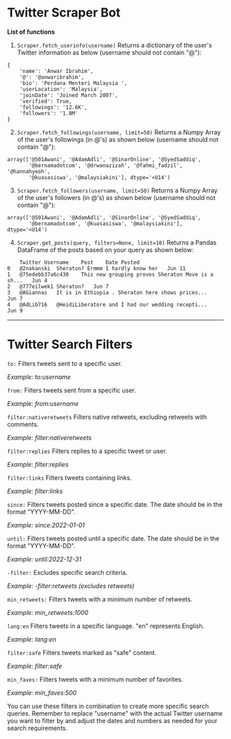 # **Twitter Scraper Bot**

**List of functions**
1. `Scraper.fetch_userinfo(username)`
Returns a dictionary of the user's Twitter information as below (username should not contain "@"):
```
{
    'name': 'Anwar Ibrahim',
    '@': '@anwaribrahim',
    'bio': 'Perdana Menteri Malaysia ',
    'userLocation': 'Malaysia',
    'joinDate': 'Joined March 2007',
    'verified': True,
    'followings': '12.6K',
    'followers': '1.8M'
}
```

2. `Scraper.fetch_followings(username, limit=50)`
Returns a Numpy Array of the user's followings (in @'s) as shown below (username should not contain "@"):
```
array(['@501Awani', '@AdamAdli', '@SinarOnline', '@SyedSaddiq',
       '@bernamadotcom', '@drwanazizah', '@fahmi_fadzil', '@hannahyeoh',
       '@kuasasiswa', '@malaysiakini'], dtype='<U14')
```

3. `Scraper.fetch_followers(username, limit=50)`
Returns a Numpy Array of the user's followers (in @'s) as shown below (username should not contain "@"):
```
array(['@501Awani', '@AdamAdli', '@SinarOnline', '@SyedSaddiq',
       '@bernamadotcom', '@kuasasiswa', '@malaysiakini'], dtype='<U14')
```

4. `Scraper.get_posts(query, filters=None, limit=10)`
Returns a Pandas DataFrame of the posts based on your query as shown below:
```
	Twitter Username	Post	Date Posted
0	@2nakanski	Sheraton? Ermmm I hardly know her	Jun 11
1	@75edebb37a6c430	This new grouping proves Sheraton Move is a sh...	Jun 4
2	@777eilwek1	Sheraton?	Jun 7
3	@AGiannas	It is in Ethiopia . Sheraton here shows prices...	Jun 7
4	@AdLib716	@HeidiLiberatore and I had our wedding recepti...	Jun 9
```

<hr>

# **Twitter Search Filters**

`to:`
Filters tweets sent to a specific user.

*Example: to:username*

`from:`
Filters tweets sent from a specific user.

*Example: from:username*

`filter:nativeretweets`
Filters native retweets, excluding retweets with comments.

*Example: filter:nativeretweets*

`filter:replies`
Filters replies to a specific tweet or user.

*Example: filter:replies*

`filter:links`
Filters tweets containing links.

*Example: filter:links*

`since:`
Filters tweets posted since a specific date. The date should be in the format "YYYY-MM-DD".

*Example: since:2022-01-01*

`until:`
Filters tweets posted until a specific date. The date should be in the format "YYYY-MM-DD".

*Example: until:2022-12-31*

`-filter:`
Excludes specific search criteria.

*Example: -filter:retweets (excludes retweets)*

`min_retweets:`
Filters tweets with a minimum number of retweets.

*Example: min_retweets:1000*

`lang:en`
Filters tweets in a specific language. "en" represents English.

*Example: lang:en*

`filter:safe`
Filters tweets marked as "safe" content.

*Example: filter:safe*

`min_faves:`
Filters tweets with a minimum number of favorites.

*Example: min_faves:500*

You can use these filters in combination to create more specific search queries. Remember to replace "username" with the actual Twitter username you want to filter by and adjust the dates and numbers as needed for your search requirements.